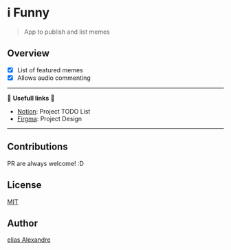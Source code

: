 # i Funny

> App to publish and list memes

## Overview

- [X] List of featured memes
- [X] Allows audio commenting

---

🚧 **Usefull links** 🚧

- [Notion](https://www.notion.so/ifunny-WEB-3ebf3ff8950142dc8a62cceab824cd0a?pvs=4): Project TODO List
- [Firgma](https://www.figma.com/file/jbMkqLDyjyW6vqLDWw2Erf/eFunny?type=design&t=PWjmySw93eK8Eo1A-6): Project Design

---

## Contributions

PR are always welcome! :D

## License

[MIT](https://choosealicense.com/licenses/mit/)

## Author

[elias Alexandre](github.com/eliasallex)
